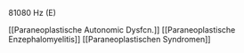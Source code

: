 81080 Hz (E)

[[Paraneoplastische Autonomic Dysfcn.]]
[[Paraneoplastische Enzephalomyelitis]]
[[Paraneoplastischen Syndromen]]